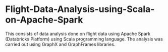 # Flight-Data-Analysis-using-Scala-on-Apache-Spark
This consists of data analysis done on flight data using Apache Spark (Databricks Platform) using Scala programming language. The analysis was carried out using GraphX and GraphFrames libraries. 
